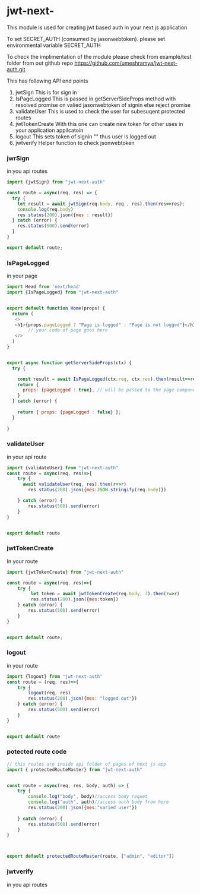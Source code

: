 # jwt-next-

This module is used for creating jwt based auth in your next js application

To set SECRET_AUTH (consumed by jasonwebtoken). please set environmental variable SECRET_AUTH 

To check the implimentation of the module please check from example/test folder from out github repo
https://github.com/umeshramya/jwt-next-auth.git

This has following API end points
1. jwtSign                  This is for sign in
2. IsPageLogged             This is passed in getServerSideProps method with resolved promise on valied jasonwebtoken of signin  else reject promise 
3. validateUser             This is used to check the user for subesuqent protected routes
4. jwtTokenCreate           With this one can create new token for other uses in your application appilcatoin
5. logout                   This sets token of signin "" thus user is logged out
6. jwtverify                Helper function to check jsonwebtoken


### jwrSign
in you api routes
```javascript
import {jwtSign} from "jwt-next-auth"

const route = async(req, res) => {
  try {
    let result = await jwtSign(req.body, req , res).then(res=>res);
    console.log(req.body)
    res.status(200).json({mes : result})
  } catch (error) {
    res.status(500).send(error)
  }
}

export default route;

```




### IsPageLogged
in your page 
```javascript
import Head from 'next/head'
import {IsPageLogged} from "jwt-next-auth"


export default function Home(props) {
  return (
   <>
   <h1>{props.pageLogged ? "Page is logged" : "Page is not logged"}</h1>
        // your code of page goes here
   </>
  )
}


export async function getServerSideProps(ctx) {
  try {

    const result = await IsPageLogged(ctx.req, ctx.res).then(result=>result)
    return {
      props: {pageLogged : true}, // will be passed to the page component as props
    }
  } catch (error) {
 
    return { props: {pageLogged : false} };
  }
 
}

```


### validateUser
in your api route
```javascript
import {validateUser} from "jwt-next-auth"
const route = async(req, res)=>{
    try {
      await validateUser(req, res).then(r=>r)
        res.status(200).json({mes:JSON.stringify(req.body)})

    } catch (error) {
        res.status(500).send(error)
    }
}


export default route

```

### jwtTokenCreate
In your route

```javascript
import {jwtTokenCreate} from "jwt-next-auth"

const route = async(req, res)=>{
    try {
         let token = await jwtTokenCreate(req.body, 7).then(r=>r)
         res.status(200).json({mes:token})
    } catch (error) {
        res.status(500).send(error)
    }
}


export default route;
```


### logout
in your route
```javascript
import {logout} from "jwt-next-auth"
const route = (req, res)=>{
    try {
        logout(req, res)
        res.status(200).json({mes: "logged out"})
    } catch (error) {
        res.status(500).send(error)
    }
}


export default route
```

### potected route code
```javascript
// this routes are inside api folder of pages of next js app
import { protectedRouteMaster} from "jwt-next-auth"


const route = async(req, res, body, auth) => {
    try {
        console.log("body", body)//access body requet
        console.log("auth", auth)//access auth body from here
        res.status(200).json({mes:"varied user"})
        
    } catch (error) {
        res.status(500).send(error)
    }
}



export default protectedRouteMaster(route, ["admin", "editor"])
```


### jwtverify
in you api routes
```javascript

```


